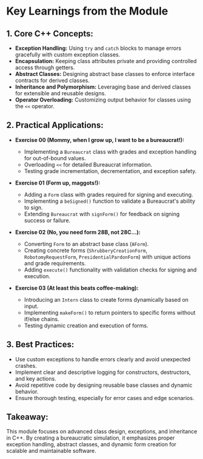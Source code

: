 # Key Learnings from the Module

## 1. Core C++ Concepts:
- **Exception Handling:** Using `try` and `catch` blocks to manage errors gracefully with custom exception classes.
- **Encapsulation:** Keeping class attributes private and providing controlled access through getters.
- **Abstract Classes:** Designing abstract base classes to enforce interface contracts for derived classes.
- **Inheritance and Polymorphism:** Leveraging base and derived classes for extensible and reusable designs.
- **Operator Overloading:** Customizing output behavior for classes using the `<<` operator.

## 2. Practical Applications:

- **Exercise 00 (Mommy, when I grow up, I want to be a bureaucrat!):**
  - Implementing a `Bureaucrat` class with grades and exception handling for out-of-bound values.
  - Overloading `<<` for detailed Bureaucrat information.
  - Testing grade incrementation, decrementation, and exception safety.

- **Exercise 01 (Form up, maggots!):**
  - Adding a `Form` class with grades required for signing and executing.
  - Implementing a `beSigned()` function to validate a Bureaucrat's ability to sign.
  - Extending `Bureaucrat` with `signForm()` for feedback on signing success or failure.

- **Exercise 02 (No, you need form 28B, not 28C...):**
  - Converting `Form` to an abstract base class (`AForm`).
  - Creating concrete forms (`ShrubberyCreationForm`, `RobotomyRequestForm`, `PresidentialPardonForm`) with unique actions and grade requirements.
  - Adding `execute()` functionality with validation checks for signing and execution.

- **Exercise 03 (At least this beats coffee-making):**
  - Introducing an `Intern` class to create forms dynamically based on input.
  - Implementing `makeForm()` to return pointers to specific forms without if/else chains.
  - Testing dynamic creation and execution of forms.

## 3. Best Practices:
- Use custom exceptions to handle errors clearly and avoid unexpected crashes.
- Implement clear and descriptive logging for constructors, destructors, and key actions.
- Avoid repetitive code by designing reusable base classes and dynamic behavior.
- Ensure thorough testing, especially for error cases and edge scenarios.

## Takeaway:
This module focuses on advanced class design, exceptions, and inheritance in C++. By creating a bureaucratic simulation, it emphasizes proper exception handling, abstract classes, and dynamic form creation for scalable and maintainable software.
